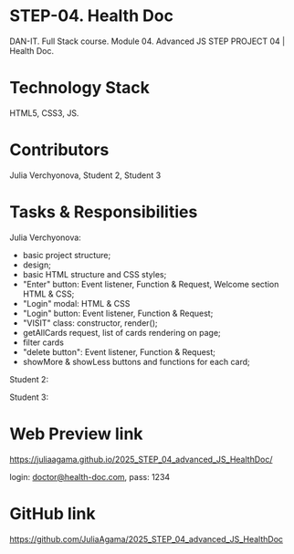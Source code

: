 
# STEP-04. Health Doc

DAN-IT. Full Stack course. Module 04. Advanced JS
STEP PROJECT 04 | Health Doc.

# Technology Stack

HTML5, CSS3, JS.

# Contributors

Julia Verchyonova,
Student 2,
Student 3


# Tasks & Responsibilities

Julia Verchyonova:

- basic project structure;
- design;
- basic HTML structure and CSS styles;
- "Enter" button: Event listener, Function & Request, Welcome section HTML & CSS;
- "Login" modal: HTML & CSS
- "Login" button: Event listener, Function & Request;
- "VISIT" class: constructor, render();
- getAllCards request, list of cards rendering on page;
- filter cards
- "delete button": Event listener, Function & Request;
- showMore & showLess buttons and functions for each card;
<!-- - local storage for filters ???? -->

Student 2:

<!-- - "VISIT" class: edit(); -->
<!-- - "edit button": Event listener, Function, getCard request; -->
<!-- - PATCH/PUT request to edit card; -->
<!-- - classes "VisitDentist", "VisitCardiologist", "VisitTherapist": constructor, render(), remove(), edit(); -->
<!-- - Drag & Drop -->
<!-- - ... -->

Student 3:

<!-- - Card "MODAL" class: constructor, render(), remove(); -->
<!-- - Card Modal: HTML & CSS; -->
<!-- - Card Modal: Functions; -->
<!-- - POST request to add card; -->
<!-- - Card Modal: input validation -->
<!-- - ... -->

# Web Preview link
<https://juliaagama.github.io/2025_STEP_04_advanced_JS_HealthDoc/>

login: <doctor@health-doc.com>, pass: 1234

# GitHub link

<https://github.com/JuliaAgama/2025_STEP_04_advanced_JS_HealthDoc>
